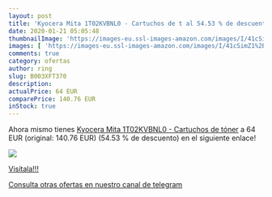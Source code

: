 ```yaml
---
layout: post
title: 'Kyocera Mita 1T02KVBNL0 - Cartuchos de t al 54.53 % de descuento'
date: 2020-01-21 05:05:48
thumbnailImage: 'https://images-eu.ssl-images-amazon.com/images/I/41cSimZ1%2BcL._SL200_.jpg'
images: [ 'https://images-eu.ssl-images-amazon.com/images/I/41cSimZ1%2BcL._SL200_.jpg' ]
comments: true
category: ofertas
author: ring
slug: B003XFT370
description:
actualPrice: 64 EUR
comparePrice: 140.76 EUR
inStock: true
---
```


Ahora mismo tienes [Kyocera Mita 1T02KVBNL0 - Cartuchos de tóner](https://www.amazon.com/dp/B003XFT370/?tag=redken08-20) a 64 EUR (original: 140.76 EUR) (54.53 %  de descuento) en el siguiente enlace!

[![](https://images-eu.ssl-images-amazon.com/images/I/41cSimZ1%2BcL._SL200_.jpg)](https://www.amazon.com/dp/B003XFT370/?tag=redken08-20)

[Visítala!!!](https://www.amazon.com/dp/B003XFT370/?tag=redken08-20)

[Consulta otras ofertas en nuestro canal de telegram](https://t.me/s/ofertas25)
